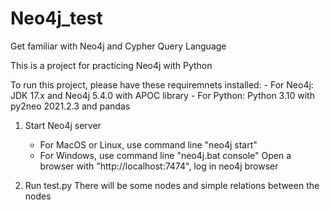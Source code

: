 # Neo4j_test

Get familiar with Neo4j and Cypher Query Language

This is a project for practicing Neo4j with Python

To run this project, please have these requiremnets installed:
    - For Neo4j: JDK 17.x and Neo4j 5.4.0 with APOC library
    - For Python: Python 3.10 with py2neo 2021.2.3 and pandas


1. Start Neo4j server
    - For MacOS or Linux, use command line "neo4j start"
    - For Windows, use command line "neo4j.bat console"
    Open a browser with "http://localhost:7474", log in neo4j browser

2. Run test.py
    There will be some nodes and simple relations between the nodes